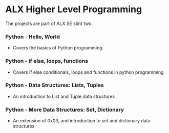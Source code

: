 # ALX Higher Level Programming

The projects are part of ALX SE stint two.

### Python - Hello, World

* Covers the basics of Python programming.

### Python - if else, loops, functions

* Covers if else conditionals, loops and functions in python programming

### Python - Data Structures: Lists, Tuples

* An introduction to List and Tuple data structures

### Python - More Data Structures: Set, Dictionary

* An extension of 0x03, and introduction to set and dictionary data structures
